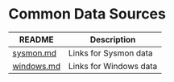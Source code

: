 # Common Data Sources

| README | Description |
| --- | --- |
| [sysmon.md](sysmon.md) | Links for Sysmon data |
| [windows.md](windows.md) | Links for Windows data |
